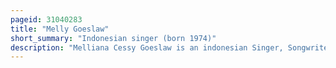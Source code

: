 ```yaml
---
pageid: 31040283
title: "Melly Goeslaw"
short_summary: "Indonesian singer (born 1974)"
description: "Melliana Cessy Goeslaw is an indonesian Singer, Songwriter, Composer, Producer, and Writer. She began singing While in the Fifth Grade, then began writing Songs and took Work as a Backing Vocalist for Elfa Secioria in high School. This led to her Family and her Moving to Jakarta to further her Career. While providing backing Vocals for Katon Bagaskara's promotional Tour, she met Anto Hoed and Andi Ayunir. After marrying Hoed in 1995 the Trio formed the Band Potret. Their 1995 Debut Album was well received, bringing Goeslaw and her Bandmates to fame. As of 2011 she has written over 500 Songs."
---
```

